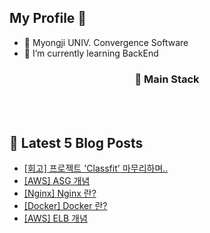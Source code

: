 <h2> My Profile 👋 </h2> 

- 📘 Myongji UNIV. Convergence Software 
- 🌱 I’m currently learning BackEnd 

<h3 align="center"> 🔧 Main Stack  </h3> 

<p align="center">
  <img alt="" src= "https://img.shields.io/badge/Java-ED8B00?style=for-the-badge&logo=openjdk&logoColor=white"/> 
  <img alt="" src="https://img.shields.io/badge/spring-6DB33F?style=for-the-badge&logo=spring&logoColor=white">
  <img alt="" src="https://img.shields.io/badge/springboot-6DB33F?style=for-the-badge&logo=springboot&logoColor=white">
  </br>
  <img alt="" src= "https://img.shields.io/badge/MySQL-4B89DC?style=for-the-badge&logo=mysql&logoColor=white"/>
  <img alt="" src= "https://img.shields.io/badge/redis-%23DD0031.svg?&style=for-the-badge&logo=redis&logoColor=white"/>
  <img alt="" src= "https://img.shields.io/badge/Amazon_AWS-232F3E?style=for-the-badge&logo=amazon-aws&logoColor=white"/>
</p>

## 📕 Latest 5 Blog Posts

<ul><li><a href='https://maehyuk.tistory.com/14' target='_blank'>[회고] 프로젝트 'Classfit' 마무리하며..</a></li><li><a href='https://maehyuk.tistory.com/13' target='_blank'>[AWS] ASG 개념</a></li><li><a href='https://maehyuk.tistory.com/12' target='_blank'>[Nginx] Nginx 란?</a></li><li><a href='https://maehyuk.tistory.com/11' target='_blank'>[Docker] Docker 란?</a></li><li><a href='https://maehyuk.tistory.com/10' target='_blank'>[AWS] ELB 개념</a></li></ul>